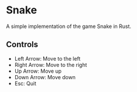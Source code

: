 # Snake

A simple implementation of the game Snake in Rust.

## Controls

* Left Arrow: Move to the left
* Right Arrow: Move to the right
* Up Arrow: Move up
* Down Arrow: Move down
* Esc: Quit